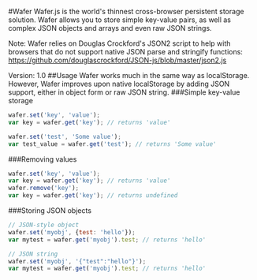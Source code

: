 #Wafer
Wafer.js is the world's thinnest cross-browser persistent storage solution. Wafer allows you to store simple key-value pairs, as well as complex JSON objects and arrays and even raw JSON strings.

Note: Wafer relies on Douglas Crockford's JSON2 script to help with browsers that do not support native JSON parse and stringify functions: https://github.com/douglascrockford/JSON-js/blob/master/json2.js

Version: 1.0
##Usage
Wafer works much in the same way as localStorage. However, Wafer improves upon native localStorage by adding JSON support, either in object form or raw JSON string.
###Simple key-value storage
```javascript
wafer.set('key', 'value');
var key = wafer.get('key'); // returns 'value'

wafer.set('test', 'Some value');
var test_value = wafer.get('test'); // returns 'Some value'
```
###Removing values
```javascript
wafer.set('key', 'value');
var key = wafer.get('key'); // returns 'value'
wafer.remove('key');
var key = wafer.get('key'); // returns undefined
```
###Storing JSON objects
```javascript
// JSON-style object
wafer.set('myobj', {test: 'hello'});
var mytest = wafer.get('myobj').test; // returns 'hello'

// JSON string
wafer.set('myobj', '{"test":"hello"}');
var mytest = wafer.get('myobj').test; // returns 'hello'
```
